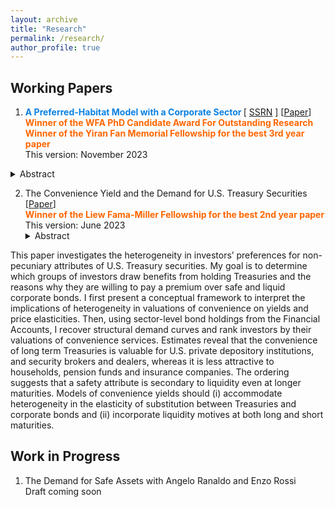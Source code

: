 ```yaml
---
layout: archive
title: "Research"
permalink: /research/
author_profile: true
---
```



## Working Papers
1.  <span style="color:#0a81e2; font-weight:bold;">  A Preferred-Habitat Model with a Corporate Sector </span> \[ [SSRN](https://papers.ssrn.com/sol3/papers.cfm?abstract_id=4603103) \] \[[Paper](../files/CavaleriFilippo_PHMCS.pdf)\]    <br>
  <span style="color:#ff6600; font-size:14px; font-weight:bold;">  Winner of the WFA PhD Candidate Award For Outstanding Research </span>  <br>
  <span style="color:#ff6600; font-size:14px; font-weight:bold;"> Winner of the Yiran Fan Memorial Fellowship for the best 3rd year paper </span> <br>
   This version: November 2023 
   <details><summary>Abstract</summary>   
I study a preferred-habitat model of the term structure in which the same marginal investor prices government and corporate bonds. The model endogenously generates variation in credit spreads over and above changes in credit quality. In equilibrium, credit spreads are affine functions of the aggregate risk factors, providing an equilibrium justification to credit risk valuation models. Risk premia on interest rate and credit risk are time-varying and jointly determined. Arbitrage activity strengthens the risk-neutral dependence between the aggregate risk factors beyond the observed correlation between default rates and the policy rate. Movements in credit spreads are driven by (i) variation in credit quality (ii) risk-neutral correlation of the risk factors, and (iii) portfolio rebalancing due to diversification motives. A calibrated model matches the level and the slope of the term structure of credit spreads for both investment-grade and high-yield issuers. As government bonds hedge against default risk, the strength of monetary policy transmission to corporate (Treasury) yields is weaker (stronger) when default uncertainty increases. Shocks to the short term rate move credit spreads by altering risk premia on both credit and interest rate risk. The impact of quantitative easing interventions is asymmetric and depends on the specific assets being purchased.
   </details>
<!--- <font size = "1"> Presentations: AFA 2024 PhD Poster Session (scheduled), SEA 2023, 18th EGSC Washington University in St. Louis, Yiran Fan Memorial Conference, Chicago Booth. </font> --->


2. The Convenience Yield and the Demand for U.S. Treasury Securities \[[Paper](../files/CavaleriFilippo_CYAGT.pdf)\] <br>
    <span style="color:#ff6600; font-size:14px; font-weight:bold;"> Winner of the Liew Fama-Miller Fellowship for the best 2nd year paper </span>  <br>
   This version: June 2023   <br>
   <details><summary>Abstract</summary>   
This paper investigates the heterogeneity in investors’ preferences for non-pecuniary attributes of U.S. Treasury securities. My goal is to determine which groups of investors draw benefits from holding Treasuries and the reasons why they are willing to pay a premium over safe and liquid corporate bonds. I first present a conceptual framework to interpret the implications of heterogeneity in valuations of convenience on yields and price elasticities. Then, using sector-level bond holdings from the Financial Accounts, I recover structural demand curves and rank investors by their valuations of convenience services. Estimates reveal that the convenience of long term Treasuries is valuable for U.S. private depository institutions, and security brokers and dealers, whereas it is less attractive to households, pension funds and insurance companies. The ordering suggests that a safety attribute is secondary to liquidity even at longer maturities. Models of convenience yields should (i) accommodate heterogeneity in the elasticity of substitution between Treasuries and corporate bonds and (ii) incorporate liquidity motives at both long and short maturities.
   </details>
<!---    <font size = "1"> Presentations: 9th Annual USC Marshall Ph.D. Conference in Finance, SEA 2022, MFR 2022, Chicago Booth. </font>--->

## Work in Progress
1. The Demand for Safe Assets with Angelo Ranaldo and Enzo Rossi <br>
   Draft coming soon
